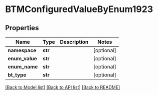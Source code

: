 # BTMConfiguredValueByEnum1923

## Properties
Name | Type | Description | Notes
------------ | ------------- | ------------- | -------------
**namespace** | **str** |  | [optional] 
**enum_value** | **str** |  | [optional] 
**enum_name** | **str** |  | [optional] 
**bt_type** | **str** |  | [optional] 

[[Back to Model list]](../README.md#documentation-for-models) [[Back to API list]](../README.md#documentation-for-api-endpoints) [[Back to README]](../README.md)


